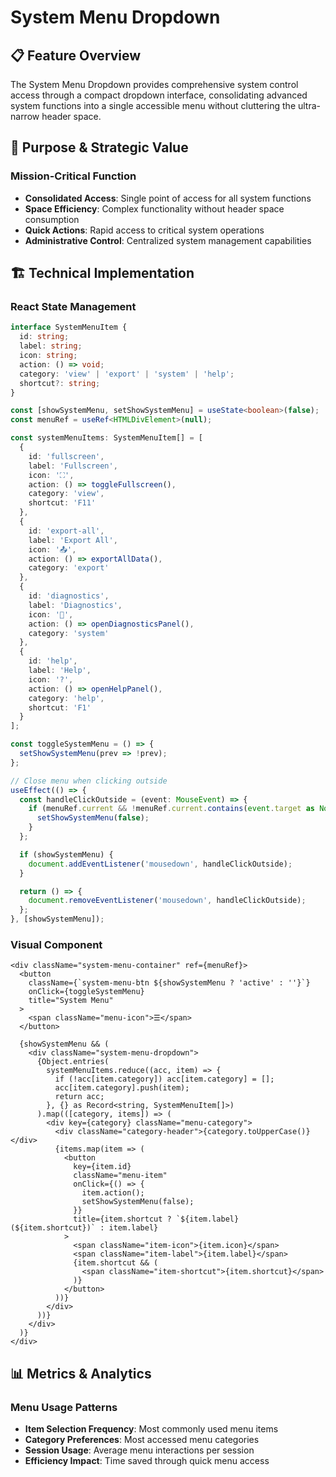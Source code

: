 # System Menu Dropdown

## 📋 Feature Overview

The System Menu Dropdown provides comprehensive system control access through a compact dropdown interface, consolidating advanced system functions into a single accessible menu without cluttering the ultra-narrow header space.

## 🎯 Purpose & Strategic Value

### Mission-Critical Function
- **Consolidated Access**: Single point of access for all system functions
- **Space Efficiency**: Complex functionality without header space consumption
- **Quick Actions**: Rapid access to critical system operations
- **Administrative Control**: Centralized system management capabilities

## 🏗 Technical Implementation

### React State Management
```typescript
interface SystemMenuItem {
  id: string;
  label: string;
  icon: string;
  action: () => void;
  category: 'view' | 'export' | 'system' | 'help';
  shortcut?: string;
}

const [showSystemMenu, setShowSystemMenu] = useState<boolean>(false);
const menuRef = useRef<HTMLDivElement>(null);

const systemMenuItems: SystemMenuItem[] = [
  {
    id: 'fullscreen',
    label: 'Fullscreen',
    icon: '⛶',
    action: () => toggleFullscreen(),
    category: 'view',
    shortcut: 'F11'
  },
  {
    id: 'export-all',
    label: 'Export All',
    icon: '📤',
    action: () => exportAllData(),
    category: 'export'
  },
  {
    id: 'diagnostics',
    label: 'Diagnostics',
    icon: '🔧',
    action: () => openDiagnosticsPanel(),
    category: 'system'
  },
  {
    id: 'help',
    label: 'Help',
    icon: '?',
    action: () => openHelpPanel(),
    category: 'help',
    shortcut: 'F1'
  }
];

const toggleSystemMenu = () => {
  setShowSystemMenu(prev => !prev);
};

// Close menu when clicking outside
useEffect(() => {
  const handleClickOutside = (event: MouseEvent) => {
    if (menuRef.current && !menuRef.current.contains(event.target as Node)) {
      setShowSystemMenu(false);
    }
  };

  if (showSystemMenu) {
    document.addEventListener('mousedown', handleClickOutside);
  }

  return () => {
    document.removeEventListener('mousedown', handleClickOutside);
  };
}, [showSystemMenu]);
```

### Visual Component
```tsx
<div className="system-menu-container" ref={menuRef}>
  <button 
    className={`system-menu-btn ${showSystemMenu ? 'active' : ''}`}
    onClick={toggleSystemMenu}
    title="System Menu"
  >
    <span className="menu-icon">☰</span>
  </button>
  
  {showSystemMenu && (
    <div className="system-menu-dropdown">
      {Object.entries(
        systemMenuItems.reduce((acc, item) => {
          if (!acc[item.category]) acc[item.category] = [];
          acc[item.category].push(item);
          return acc;
        }, {} as Record<string, SystemMenuItem[]>)
      ).map(([category, items]) => (
        <div key={category} className="menu-category">
          <div className="category-header">{category.toUpperCase()}</div>
          {items.map(item => (
            <button
              key={item.id}
              className="menu-item"
              onClick={() => {
                item.action();
                setShowSystemMenu(false);
              }}
              title={item.shortcut ? `${item.label} (${item.shortcut})` : item.label}
            >
              <span className="item-icon">{item.icon}</span>
              <span className="item-label">{item.label}</span>
              {item.shortcut && (
                <span className="item-shortcut">{item.shortcut}</span>
              )}
            </button>
          ))}
        </div>
      ))}
    </div>
  )}
</div>
```

## 📊 Metrics & Analytics

### Menu Usage Patterns
- **Item Selection Frequency**: Most commonly used menu items
- **Category Preferences**: Most accessed menu categories
- **Session Usage**: Average menu interactions per session
- **Efficiency Impact**: Time saved through quick menu access
